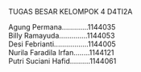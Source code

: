 TUGAS BESAR KELOMPOK 4 D4TI2A

Agung Permana.............1144035 </br>
Billy Ramayuda..............1144053 </br>
Desi Febrianti.................1144005 </br>
Nurila Faradila Irfan........1144121 </br>
Putri Suciani Hafid..........1144061 </br>
